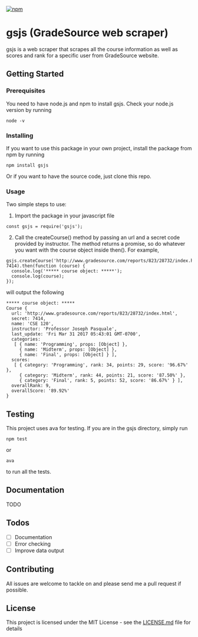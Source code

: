 [![npm](https://img.shields.io/npm/dm/gsjs.svg)]()

# gsjs (GradeSource web scraper)
gsjs is a web scraper that scrapes all the course information as well as scores and rank for a specific user from GradeSource website.

## Getting Started

### Prerequisites

You need to have node.js and npm to install gsjs. Check your node.js version by running
```
node -v
```

### Installing

If you want to use this package in your own project, install the package from npm by running

```
npm install gsjs
```

Or if you want to have the source code, just clone this repo.

### Usage

Two simple steps to use:
1. Import the package in your javascript file

  ```
  const gsjs = require('gsjs');
  ```

2. Call the createCourse() method by passing an url and a secret code provided by instructor. The method returns a promise, so do whatever you want with the course object inside then(). For example,
  ```
  gsjs.createCourse('http://www.gradesource.com/reports/823/28732/index.html', 7414).then(function (course) {
    console.log('***** course object: *****');
    console.log(course);
  });
  ```

will output the following

  ```
  ***** course object: *****
  Course {
    url: 'http://www.gradesource.com/reports/823/28732/index.html',
    secret: 7414,
    name: 'CSE 120',
    instructor: 'Professor Joseph Pasquale',
    last_update: 'Fri Mar 31 2017 05:43:01 GMT-0700',
    categories:
     [ { name: 'Programming', props: [Object] },
       { name: 'Midterm', props: [Object] },
       { name: 'Final', props: [Object] } ],
    scores:
     [ { category: 'Programming', rank: 34, points: 29, score: '96.67%' },
       { category: 'Midterm', rank: 44, points: 21, score: '87.50%' },
       { category: 'Final', rank: 5, points: 52, score: '86.67%' } ],
    overallRank: 9,
    overallScore: '89.92%'
  }
  ```

## Testing

This project uses ava for testing. If you are in the gsjs directory, simply run
```
npm test
```

or

```
ava
```

to run all the tests.

## Documentation
TODO

## Todos
- [ ] Documentation
- [ ] Error checking
- [ ] Improve data output

## Contributing

All issues are welcome to tackle on and please send me a pull request if possible.

## License

This project is licensed under the MIT License - see the [LICENSE.md](LICENSE.md) file for details
